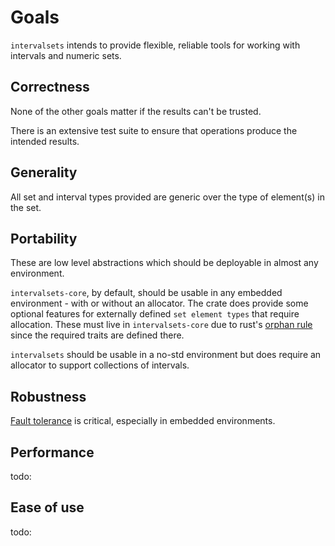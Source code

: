 # Goals

`intervalsets` intends to provide flexible, reliable tools
for working with intervals and numeric sets. 

## Correctness

None of the other goals matter if the results can't be trusted.

There is an extensive test suite to ensure that operations produce the intended results.

## Generality

All set and interval types provided are generic over the type of element(s) in the set.

## Portability

These are low level abstractions which should be deployable in almost any environment.

`intervalsets-core`, by default, should be usable in any embedded environment - with or 
without an allocator. The crate does provide some optional features for externally defined 
`set element types` that require allocation. These must live in `intervalsets-core` due to rust's 
[orphan rule](https://github.com/Ixrec/rust-orphan-rules) since the required traits 
are defined there.

`intervalsets` should be usable in a no-std environment but does require an allocator to
support collections of intervals.

## Robustness

[Fault tolerance](errors.md) is critical, especially in embedded environments.

## Performance

todo:

## Ease of use

todo: 